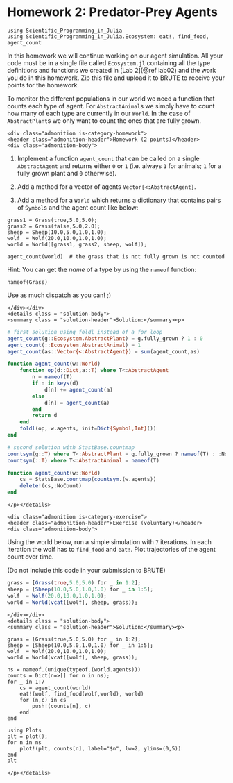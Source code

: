 # Homework 2: Predator-Prey Agents

```@setup load_ecosystem
using Scientific_Programming_in_Julia
using Scientific_Programming_in_Julia.Ecosystem: eat!, find_food, agent_count
```

In this homework we will continue working on our agent simulation.  All your
code must be in a single file called `Ecosystem.jl` containing all the type
definitions and functions we created in [Lab 2](@ref lab02) and the work you
do in this homework. Zip this file and upload it to BRUTE to receive your
points for the homework.

To monitor the different populations in our world we need a function that
counts each type of agent. For `AbstractAnimal`s we simply have to count how
many of each type are currently in our `World`. In the case of `AbstractPlant`s
we only want to count the ones that are fully grown.

```@raw html
<div class="admonition is-category-homework">
<header class="admonition-header">Homework (2 points)</header>
<div class="admonition-body">
```
1. Implement a function `agent_count` that can be called on a single
   `AbstractAgent` and returns either `0` or `1` (i.e. always `1` for animals;
   `1` for a fully grown plant and `0` otherwise).

2. Add a method for a vector of agents `Vector{<:AbstractAgent}`.

3. Add a method for a `World` which returns a dictionary
   that contains pairs of `Symbol`s and the agent count like below:

```@repl load_ecosystem
grass1 = Grass(true,5.0,5.0);
grass2 = Grass(false,5.0,2.0);
sheep = Sheep(10.0,5.0,1.0,1.0);
wolf  = Wolf(20.0,10.0,1.0,1.0);
world = World([grass1, grass2, sheep, wolf]);

agent_count(world)  # the grass that is not fully grown is not counted
```

Hint: You can get the *name* of a type by using the `nameof` function:
```@repl load_ecosystem
nameof(Grass)
```
Use as much dispatch as you can! ;)

```@raw html
</div></div>
<details class = "solution-body">
<summary class = "solution-header">Solution:</summary><p>
```

```julia
# first solution using foldl instead of a for loop
agent_count(g::Ecosystem.AbstractPlant) = g.fully_grown ? 1 : 0
agent_count(::Ecosystem.AbstractAnimal) = 1
agent_count(as::Vector{<:AbstractAgent}) = sum(agent_count,as)

function agent_count(w::World)
    function op(d::Dict,a::T) where T<:AbstractAgent
        n = nameof(T)
        if n in keys(d)
            d[n] += agent_count(a)
        else
            d[n] = agent_count(a)
        end
        return d
    end
    foldl(op, w.agents, init=Dict{Symbol,Int}())
end
```

```julia
# second solution with StastBase.countmap
countsym(g::T) where T<:AbstractPlant = g.fully_grown ? nameof(T) : :NoCount
countsym(::T) where T<:AbstractAnimal = nameof(T)

function agent_count(w::World)
    cs = StatsBase.countmap(countsym.(w.agents))
    delete!(cs,:NoCount)
end
```

```@raw html
</p></details>
```


```@raw html
<div class="admonition is-category-exercise">
<header class="admonition-header">Exercise (voluntary)</header>
<div class="admonition-body">
```
Using the world below, run a simple simulation with `7` iterations.  In each
iteration the wolf has to `find_food` and `eat!`.  Plot trajectories of the
agent count over time.

(Do not include this code in your submission to BRUTE)
```julia
grass = [Grass(true,5.0,5.0) for _ in 1:2];
sheep = [Sheep(10.0,5.0,1.0,1.0) for _ in 1:5];
wolf  = Wolf(20.0,10.0,1.0,1.0);
world = World(vcat([wolf], sheep, grass));
```
```@raw html
</div></div>
<details class = "solution-body">
<summary class = "solution-header">Solution:</summary><p>
```

```@example load_ecosystem
grass = [Grass(true,5.0,5.0) for _ in 1:2];
sheep = [Sheep(10.0,5.0,1.0,1.0) for _ in 1:5];
wolf  = Wolf(20.0,10.0,1.0,1.0);
world = World(vcat([wolf], sheep, grass));

ns = nameof.(unique(typeof.(world.agents)))
counts = Dict(n=>[] for n in ns);
for _ in 1:7
    cs = agent_count(world)
    eat!(wolf, find_food(wolf,world), world)
    for (n,c) in cs
        push!(counts[n], c)
    end
end

using Plots
plt = plot();
for n in ns
    plot!(plt, counts[n], label="$n", lw=2, ylims=(0,5))
end
plt
```

```@raw html
</p></details>
```
